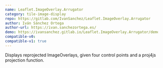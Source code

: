 ```yaml
---
name: Leaflet.ImageOverlay.Arrugator
category: tile-image-display
repo: https://gitlab.com/IvanSanchez/Leaflet.ImageOverlay.Arrugator
author: Iván Sánchez Ortega
author-url: https://ivan.sanchezortega.es/
demo: https://ivansanchez.gitlab.io/Leaflet.ImageOverlay.Arrugator/demo.html
compatible-v0:
compatible-v1: true
---
```


Displays reprojected ImageOverlays, given four control points and a proj4js projection function.
